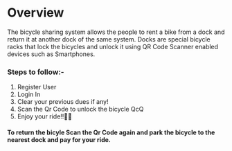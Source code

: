 <h1> Overview</h1>
  <p>The bicycle sharing system allows 
the people to rent a bike from a dock and return it at another dock of the same system. Docks are special 
bicycle racks that lock the bicycles and unlock it using QR Code Scanner enabled devices such as 
Smartphones.</p>

<h3>Steps to follow:-</h3>
<ol>
  <li>Register User </li>
  <li>Login In </li>
  <li>Clear your previous dues if any! </li>
  <li>Scan the Qr Code to unlock the bicycle QcQ</li>
  <li>Enjoy your ride!!🚴‍♂️ </li>
</ol>  

<h4>To return the bicyle Scan the Qr Code again and park the bicycle to the nearest dock and pay for your ride.</h4>
